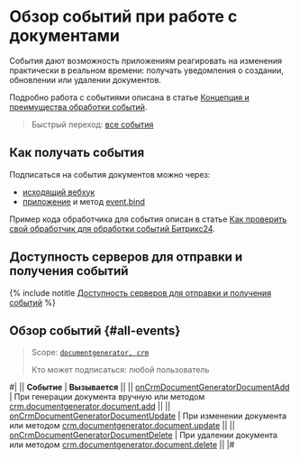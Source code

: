 # Обзор событий при работе с документами

События дают возможность приложениям реагировать на изменения практически в реальном времени: получать уведомления о создании, обновлении или удалении документов.

Подробно работа с событиями описана в статье [Концепция и преимущества обработки событий](../../../../events/index.md).

> Быстрый переход: [все события](#all-events) 

## Как получать события

Подписаться на события документов можно через:

- [исходящий вебхук](../../../../../local-integrations/local-webhooks.md)
- [приложение](../../../../app-installation/index.md) и метод [event.bind](../../../../events/event-bind.md)

Пример кода обработчика для события описан в статье [Как проверить свой обработчик для обработки событий Битрикс24](../../../../events/test-handler.md).

## Доступность серверов для отправки и получения событий

{% include notitle [Доступность серверов для отправки и получения событий](../../../../../_includes/events-index.md) %}

## Обзор событий {#all-events}

> Scope: [`documentgenerator, crm`](../../../../scopes/permissions.md)
>
> Кто может подписаться: любой пользователь

#|
|| **Событие** | **Вызывается** ||
|| [onCrmDocumentGeneratorDocumentAdd](./on-crm-document-generator-document-add.md) | При генерации документа вручную или методом [crm.documentgenerator.document.add](../crm-document-generator-document-add.md) ||
|| [onCrmDocumentGeneratorDocumentUpdate](./on-crm-document-generator-document-update.md) | При изменении документа или методом [crm.documentgenerator.document.update](../crm-document-generator-document-update.md) ||
|| [onCrmDocumentGeneratorDocumentDelete](./on-crm-document-generator-document-delete.md) | При удалении документа или методом [crm.documentgenerator.document.delete](../crm-document-generator-document-delete.md) ||
|#
